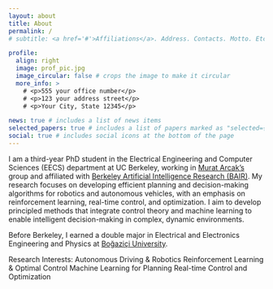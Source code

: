 ```yaml
---
layout: about
title: About
permalink: /
# subtitle: <a href='#'>Affiliations</a>. Address. Contacts. Motto. Etc.

profile:
  align: right
  image: prof_pic.jpg
  image_circular: false # crops the image to make it circular
  more_info: >
    # <p>555 your office number</p>
    # <p>123 your address street</p>
    # <p>Your City, State 12345</p>

news: true # includes a list of news items
selected_papers: true # includes a list of papers marked as "selected={true}"
social: true # includes social icons at the bottom of the page
---
```


I am a third-year PhD student in the Electrical Engineering and Computer Sciences (EECS) department at UC Berkeley, working in [Murat Arcak’s](https://people.eecs.berkeley.edu/~arcak/) group and affiliated with [Berkeley Artificial Intelligence Research (BAIR)](https://bair.berkeley.edu/). My research focuses on developing efficient planning and decision-making algorithms for robotics and autonomous vehicles, with an emphasis on reinforcement learning, real-time control, and optimization. I aim to develop principled methods that integrate control theory and machine learning to enable intelligent decision-making in complex, dynamic environments.

Before Berkeley, I earned a double major in Electrical and Electronics Engineering and Physics at [Boğaziçi University](https://en.wikipedia.org/wiki/Bo%C4%9Fazi%C3%A7i_University).

Research Interests:
Autonomous Driving & Robotics
Reinforcement Learning & Optimal Control
Machine Learning for Planning
Real-time Control and Optimization